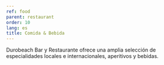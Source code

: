 ```yaml
---
ref: food
parent: restaurant
order: 10
lang: es
title: Comida & Bebida
---
```

Durobeach Bar y Restaurante ofrece una amplia selección de especialidades locales e internacionales, aperitivos y bebidas.
